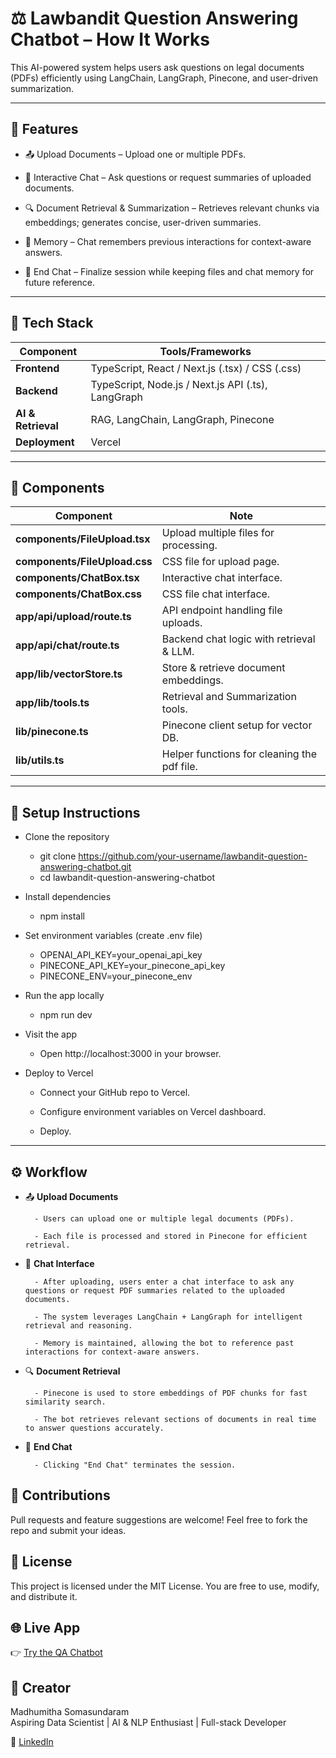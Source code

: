 # ⚖️ Lawbandit Question Answering Chatbot – How It Works

This AI-powered system helps users ask questions on legal documents (PDFs) efficiently using LangChain, LangGraph, Pinecone, and user-driven summarization.

---
## 📝 Features

- 📤 Upload Documents – Upload one or multiple PDFs.

- 💬 Interactive Chat – Ask questions or request summaries of uploaded documents.

- 🔍 Document Retrieval & Summarization – Retrieves relevant chunks via embeddings; generates concise, user-driven summaries.

- 🧠 Memory – Chat remembers previous interactions for context-aware answers.

- 🚪 End Chat – Finalize session while keeping files and chat memory for future reference.

---

## 🧱 Tech Stack

| Component             | Tools/Frameworks                           |
|----------------------|--------------------------------------------|
| **Frontend**         | TypeScript, React / Next.js (.tsx) / CSS (.css)                                |
| **Backend**          | TypeScript, Node.js / Next.js API (.ts), LangGraph                          |
| **AI & Retrieval** | RAG, LangChain, LangGraph, Pinecone                            |
| **Deployment**       | Vercel                            |

---
## 🔧 Components

| Component             | Note                          |
|----------------------|--------------------------------------------|
| **components/FileUpload.tsx**         | Upload multiple files for processing.                                 |
| **components/FileUpload.css**         | CSS file for upload page.                                 |
| **components/ChatBox.tsx**         | Interactive chat interface.                                 |
| **components/ChatBox.css**         | CSS file chat interface.                                 |
| **app/api/upload/route.ts**         | API endpoint handling file uploads.                                 |
| **app/api/chat/route.ts**         | Backend chat logic with retrieval & LLM.                                 |
| **app/lib/vectorStore.ts**         | Store & retrieve document embeddings.                                 |
| **app/lib/tools.ts**         | Retrieval and Summarization tools.        |
| **lib/pinecone.ts**         | Pinecone client setup for vector DB.                                 |
| **lib/utils.ts**         | Helper functions for cleaning the pdf file.                                 |


---
## 🚀 Setup Instructions

- Clone the repository

    - git clone https://github.com/your-username/lawbandit-question-answering-chatbot.git
    - cd lawbandit-question-answering-chatbot

- Install dependencies

    - npm install

- Set environment variables (create .env file)

    - OPENAI_API_KEY=your_openai_api_key
    - PINECONE_API_KEY=your_pinecone_api_key
    - PINECONE_ENV=your_pinecone_env
      
- Run the app locally

    - npm run dev

- Visit the app
    - Open http://localhost:3000 in your browser.

- Deploy to Vercel

    - Connect your GitHub repo to Vercel.

    - Configure environment variables on Vercel dashboard.

    - Deploy.

---

## ⚙️ Workflow

- 📤 **Upload Documents**

        - Users can upload one or multiple legal documents (PDFs).

        - Each file is processed and stored in Pinecone for efficient retrieval.

- 💬 **Chat Interface**

        - After uploading, users enter a chat interface to ask any questions or request PDF summaries related to the uploaded documents.

        - The system leverages LangChain + LangGraph for intelligent retrieval and reasoning.

        - Memory is maintained, allowing the bot to reference past interactions for context-aware answers.

- 🔍 **Document Retrieval**

        - Pinecone is used to store embeddings of PDF chunks for fast similarity search.

        - The bot retrieves relevant sections of documents in real time to answer questions accurately.

- 🚪 **End Chat**

        - Clicking "End Chat" terminates the session.

## 🤝 Contributions
Pull requests and feature suggestions are welcome!
Feel free to fork the repo and submit your ideas.

## 📄 License
This project is licensed under the MIT License.
You are free to use, modify, and distribute it.

## 🌐 Live App
👉 [Try the QA Chatbot]([https://lawbandit-question-answering-chatbo.vercel.app/](https://lawbandit-question-answering-madhumitha-somasundarams-projects.vercel.app/))

## 👤 Creator
Madhumitha Somasundaram  
Aspiring Data Scientist | AI & NLP Enthusiast | Full-stack Developer

🔗 [LinkedIn](www.linkedin.com/in/madhumitha-somasundaram)
